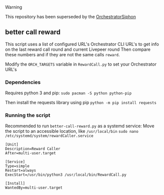 > [!WARNING]  
> This repository has been superseded by the [OrchestratorSiphon](https://github.com/Stronk-Tech/OrchestratorSiphon)

## better call reward

This script uses a list of configured URL's Orchestrator CLI URL's to get info on the last reward call round and current Livepeer round
Then compare these numbers and if they are not the same calls `reward`.

Modify the `ORCH_TARGETS` variable in `RewardCall.py` to set your Orchestrator URL's

### Dependencies

Requires python 3 and pip: `sudo pacman -S python python-pip`

Then install the requests library using pip `python -m pip install requests`

### Running the script

Recommended to run `better-call-reward.py` as a systemd service:
Move the script to an accessible location, like `/usr/local/bin`
`sudo nano /etc/systemd/system/rewardCaller.service`
```
[Unit]
Description=Reward Caller
After=multi-user.target

[Service]
Type=simple
Restart=always
ExecStart=/usr/bin/python3 /usr/local/bin/RewardCall.py

[Install]
WantedBy=multi-user.target
```
